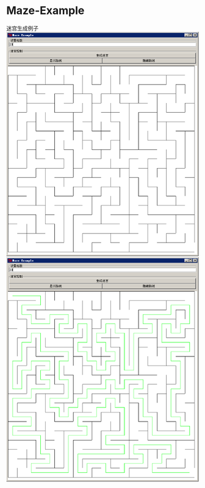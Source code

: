 # Maze-Example
迷宫生成例子
![image](https://github.com/ienlaw/Maze-Example/raw/master/20170831180144.png)
![image](https://github.com/ienlaw/Maze-Example/raw/master/20170831180202.png)

